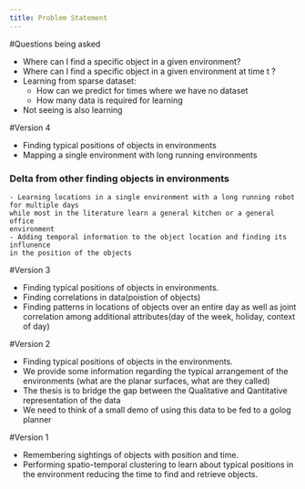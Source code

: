 ```yaml
---
title: Problem Statement
---
```


#Questions being asked
* Where can I find a specific object in a given environment?
* Where can I find a specific object in a given environment at time t ?
* Learning from sparse dataset:
    - How can we predict for times where we have no dataset
    - How many data is required for learning
* Not seeing is also learning

#Version 4
* Finding typical positions of objects in environments
* Mapping a single environment with long running environments
### Delta from other finding objects in environments
    - Learning locations in a single environment with a long running robot for multiple days
    while most in the literature learn a general kitchen or a general office
    environment
    - Adding temporal information to the object location and finding its influnence
    in the position of the objects

#Version 3
* Finding typical positions of objects in environments.
* Finding correlations in data(poistion of objects)
* Finding patterns in locations of objects over an entire day as well as joint correlation
among additional attributes(day of the week, holiday, context of day)

#Version 2
* Finding typical positions of objects in the environments.
* We provide some information regarding the typical arrangement of the
environments (what are the planar surfaces, what are they called)
* The thesis is to bridge the gap between the Qualitative and Qantitative
representation of the data
* We need to think of a small demo of using this data to be fed to a golog
planner

#Version 1
* Remembering sightings of objects with position and time.
* Performing spatio-temporal clustering to learn about typical positions in the
environment reducing the time to find and retrieve objects.

